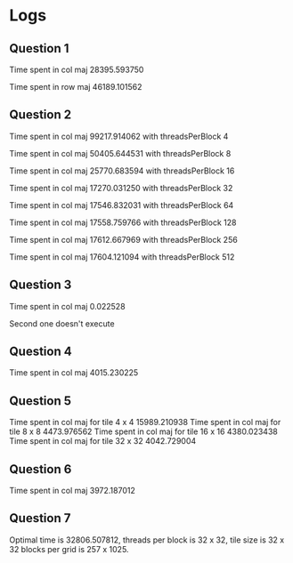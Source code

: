 # Logs

## Question 1

Time spent in col maj 28395.593750

Time spent in row maj 46189.101562

## Question 2

Time spent in col maj 99217.914062 with threadsPerBlock 4

Time spent in col maj 50405.644531 with threadsPerBlock 8

Time spent in col maj 25770.683594 with threadsPerBlock 16

Time spent in col maj 17270.031250 with threadsPerBlock 32

Time spent in col maj 17546.832031 with threadsPerBlock 64

Time spent in col maj 17558.759766 with threadsPerBlock 128

Time spent in col maj 17612.667969 with threadsPerBlock 256

Time spent in col maj 17604.121094 with threadsPerBlock 512

## Question 3

Time spent in col maj 0.022528

Second one doesn't execute

## Question 4

Time spent in col maj 4015.230225

## Question 5

Time spent in col maj for tile 4 x 4 15989.210938
Time spent in col maj for tile 8 x 8 4473.976562
Time spent in col maj for tile 16 x 16 4380.023438
Time spent in col maj for tile 32 x 32 4042.729004

## Question 6

Time spent in col maj 3972.187012

## Question 7

Optimal time is 32806.507812, threads per block is 32 x 32, tile size is 32 x 32 blocks per grid is 257 x 1025.